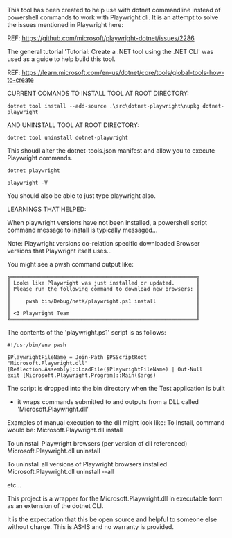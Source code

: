 ﻿
This tool has been created to help use with dotnet commandline instead of powershell commands to work with Playwright cli.
It is an attempt to solve the issues mentioned in Playwright here:

REF: https://github.com/microsoft/playwright-dotnet/issues/2286

The general tutorial 'Tutorial: Create a .NET tool using the .NET CLI' was used as a guide to help build this tool.

REF: https://learn.microsoft.com/en-us/dotnet/core/tools/global-tools-how-to-create

CURRENT COMANDS TO INSTALL TOOL AT ROOT DIRECTORY:
```
dotnet tool install --add-source .\src\dotnet-playwright\nupkg dotnet-playwright
```
AND UNINSTALL TOOL AT ROOT DIRECTORY:
```
dotnet tool uninstall dotnet-playwright
```

This shoudl alter the dotnet-tools.json manifest and allow you to execute Playwright commands.
```
dotnet playwright

playwright -V
```
You should also be able to just type playwright also.

LEARNINGS THAT HELPED:

When playwright versions have not been installed, a powershell script command message to install 
is typically messaged...

Note: Playwright versions co-relation specific downloaded Browser versions that Playwright itself uses... 

You might see a pwsh command output like:
```
╔════════════════════════════════════════════════════════════╗
║ Looks like Playwright was just installed or updated.       ║
║ Please run the following command to download new browsers: ║
║                                                            ║
║     pwsh bin/Debug/netX/playwright.ps1 install             ║
║                                                            ║
║ <3 Playwright Team                                         ║
╚════════════════════════════════════════════════════════════╝
```

The contents of the 'playwright.ps1' script is as follows:
```
#!/usr/bin/env pwsh

$PlaywrightFileName = Join-Path $PSScriptRoot "Microsoft.Playwright.dll"
[Reflection.Assembly]::LoadFile($PlaywrightFileName) | Out-Null
exit [Microsoft.Playwright.Program]::Main($args)
```
The script is dropped into the bin directory when the Test application is built
- it wraps commands submitted to and outputs from a DLL called 'Microsoft.Playwright.dll'

Examples of manual execution to the dll might look like:
To Install, command would be:
Microsoft.Playwright.dll install

To uninstall Playwright browsers (per version of dll referenced)
Microsoft.Playwright.dll uninstall

To uninstall all versions of Playwright browsers installed
Microsoft.Playwright.dll uninstall --all

etc...

This project is a wrapper for the Microsoft.Playwright.dll in executable form as an extension of the dotnet CLI.


It is the expectation that this be open source and helpful to someone else without charge.
This is AS-IS and no warranty is provided.
